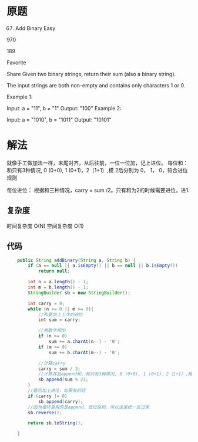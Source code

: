 # 原题

67. Add Binary
Easy

970

189

Favorite

Share
Given two binary strings, return their sum (also a binary string).

The input strings are both non-empty and contains only characters 1 or 0.

Example 1:

Input: a = "11", b = "1"
Output: "100"
Example 2:

Input: a = "1010", b = "1011"
Output: "10101"

# 解法

就像手工做加法一样，末尾对齐，从后往前，一位一位加，记上进位。
每位和：
和只有3种情况, 0 (0+0), 1 (0+1)，2（1+1）,模 2后分别为 0， 1， 0，符合进位规则

每位进位：
根据和三种情况，carry = sum /2。只有和为2的时候需要进位，进1.

## 复杂度
时间复杂度 O(N)
空间复杂度 O(1)



## 代码
```Java
    public String addBinary(String a, String b) {
        if (a == null || a.isEmpty() || b == null || b.isEmpty())
            return null;

        int n = a.length() - 1;
        int m = b.length() - 1;
        StringBuilder sb = new StringBuilder();

        int carry = 0;
        while (n >= 0 || m >= 0){
            //和要加上上次的进位
            int sum = carry;

            //两数字相加
            if (n >= 0)
                sum += a.charAt(n--) - '0';
            if (m >= 0)
                sum += b.charAt(m--) - '0';

            //计算carry
            carry = sum / 2;
            //计算并且append和，和只有3种情况, 0 (0+0), 1 (0+1)，2（1+1）,模 2后分别为 0， 1， 0，符合进位规则
            sb.append(sum % 2);
        }
        //最后加上进位，如果有的话
        if (carry != 0)
            sb.append(carry);
        //因为循环里用的是append，低位在前，所以这里统一反过来
        sb.reverse();

        return sb.toString();

    }
```
